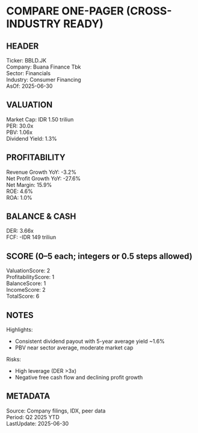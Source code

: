 # COMPARE ONE-PAGER (CROSS-INDUSTRY READY)

## HEADER
Ticker: BBLD.JK  
Company: Buana Finance Tbk  
Sector: Financials  
Industry: Consumer Financing  
AsOf: 2025-06-30

## VALUATION
Market Cap: IDR 1.50 triliun  
PER: 30.0x  
PBV: 1.06x  
Dividend Yield: 1.3%

## PROFITABILITY
Revenue Growth YoY: -3.2%  
Net Profit Growth YoY: -27.6%  
Net Margin: 15.9%  
ROE: 4.6%  
ROA: 1.0%

## BALANCE & CASH
DER: 3.66x  
FCF: -IDR 149 triliun

## SCORE (0–5 each; integers or 0.5 steps allowed)
ValuationScore: 2  
ProfitabilityScore: 1  
BalanceScore: 1  
IncomeScore: 2  
TotalScore: 6

## NOTES
Highlights:
- Consistent dividend payout with 5-year average yield ~1.6%
- PBV near sector average, moderate market cap

Risks:
- High leverage (DER >3x)
- Negative free cash flow and declining profit growth

## METADATA
Source: Company filings, IDX, peer data  
Period: Q2 2025 YTD  
LastUpdate: 2025-06-30